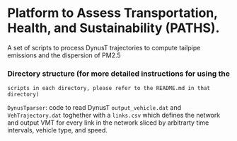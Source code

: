 # Platform to Assess Transportation, Health, and Sustainability (PATHS).

A set of scripts to process DynusT trajectories to compute tailpipe
emissions and the dispersion of PM2.5

### Directory structure (for more detailed instructions for using the
    scripts in each directory, please refer to the README.md in that
    directory)

`DynusTparser`: code to read DynusT `output_vehicle.dat` and
`VehTrajectory.dat` toghether with a `links.csv` which defines the
network and output VMT for every link in the network sliced by
arbitrarty time intervals, vehicle type, and speed.
